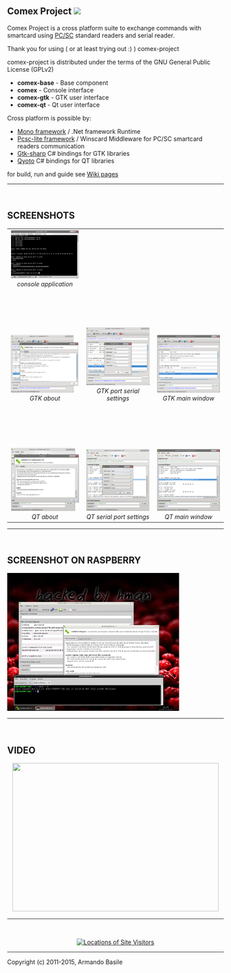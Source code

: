 
## Comex Project <img src='https://travis-ci.org/armando-basile/comex-project.svg?branch=master' border='0' />
Comex Project is a cross platform suite to exchange commands 
with smartcard using [PC/SC](http://www.pcscworkgroup.com/) standard readers and serial reader. 

Thank you for using ( or at least trying out :) ) comex-project

comex-project is distributed under the terms of the GNU General Public License (GPLv2)

* **comex-base** - Base component
* **comex**      - Console interface
* **comex-gtk**  - GTK user interface
* **comex-qt**   - Qt user interface

Cross platform is possible by:

* [Mono framework](http://www.mono-project.com/Main_Page) / .Net framework Runtime
* [Pcsc-lite framework](http://pcsclite.alioth.debian.org/) / Winscard Middleware for PC/SC smartcard readers communication
* [Gtk-sharp](http://www.mono-project.com/GtkSharp) C# bindings for GTK libraries
* [Qyoto](http://techbase.kde.org/Development/Languages/Qyoto) C# bindings for QT libraries

for build, run and guide see [Wiki pages](https://github.com/armando-basile/comex-project/wiki)


---

<br />

## SCREENSHOTS ##
<table width='760' cellspacing='4'>
<tr><td width='250' align='center' valign='bottom' height='130'><a href='https://github.com/armando-basile/comex-project/blob/wiki/console_2.png'><img src='https://github.com/armando-basile/comex-project/blob/wiki/console_2_mini.png' border='0' /></a><i>console application</i></td><td width='250' align='center' valign='bottom'> </td><td width='250' align='center' valign='bottom'> </td></tr>
<tr><td width='250' align='center' valign='bottom' height='260'><a href='https://github.com/armando-basile/comex-project/blob/wiki/gtk_1.png'><img src='https://github.com/armando-basile/comex-project/blob/wiki/gtk_1_mini.png' border='0' /></a>
<i>GTK about</i></td><td width='250' align='center' valign='bottom'><a href='https://github.com/armando-basile/comex-project/blob/wiki/gtk_2.png'><img src='https://github.com/armando-basile/comex-project/blob/wiki/gtk_2_mini.png' border='0' /></a>
<i>GTK port serial settings</i></td><td width='250' align='center' valign='bottom'><a href='https://github.com/armando-basile/comex-project/blob/wiki/gtk_3.png'><img src='https://github.com/armando-basile/comex-project/blob/wiki/gtk_3_mini.png' border='0' /></a>
<i>GTK main window</i></td></tr>
<tr><td width='250' align='center' valign='bottom' height='270'><a href='https://github.com/armando-basile/comex-project/blob/wiki/qt_1.png'><img src='https://github.com/armando-basile/comex-project/blob/wiki/qt_1_mini.png' border='0' /></a>
<i>QT about</i></td><td width='250' align='center' valign='bottom'><a href='https://github.com/armando-basile/comex-project/blob/wiki/qt_2.png'><img src='https://github.com/armando-basile/comex-project/blob/wiki/qt_2_mini.png' border='0' /></a>
<i>QT serial port settings</i></td><td width='250' align='center' valign='bottom'><a href='https://github.com/armando-basile/comex-project/blob/wiki/qt_3.png'> <img src='https://github.com/armando-basile/comex-project/blob/wiki/qt_3_mini.png' border='0' /></a>
<i>QT main window</i></td></tr>
</table>

---

<br />

## SCREENSHOT ON RASPBERRY ##
<a href='https://github.com/armando-basile/comex-project/blob/wiki/comex_on_raspberry.png'> <img src='https://github.com/armando-basile/comex-project/blob/wiki/comex_on_raspberry_mini.jpg' border='0' /></a>

---

<br />

## VIDEO ##
<p align='center'><a href='http://www.youtube.com/watch?feature=player_embedded&v=Zw0smqVllEw' target='_blank'><img src='http://img.youtube.com/vi/Zw0smqVllEw/0.jpg' width='480' height=344 /></a></p>


---

<br />
<p align='center'><a href='http://m.maploco.com/details/cb12ebu8'><img src='http://www.maploco.com/vmap/4027760.png' alt='Locations of Site Visitors' title='Locations of Site Visitors' /></a></p>


---



Copyright (c) 2011-2015, Armando Basile


